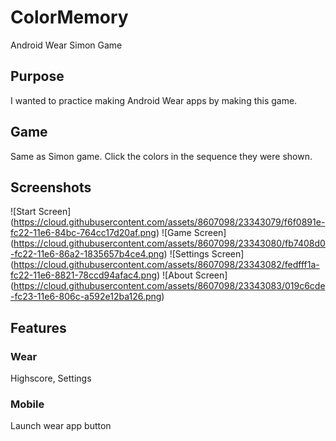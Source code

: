 # ColorMemory
Android Wear Simon Game

## Purpose
I wanted to practice making Android Wear apps by making this game.

## Game
Same as Simon game. Click the colors in the sequence they were shown. 

## Screenshots
![Start Screen] (https://cloud.githubusercontent.com/assets/8607098/23343079/f6f0891e-fc22-11e6-84bc-764cc17d20af.png)
![Game Screen] (https://cloud.githubusercontent.com/assets/8607098/23343080/fb7408d0-fc22-11e6-86a2-1835657b4ce4.png)
![Settings Screen] (https://cloud.githubusercontent.com/assets/8607098/23343082/fedfff1a-fc22-11e6-8821-78ccd94afac4.png)
![About Screen] (https://cloud.githubusercontent.com/assets/8607098/23343083/019c6cde-fc23-11e6-806c-a592e12ba126.png)

## Features
### Wear
Highscore, Settings
### Mobile
Launch wear app button
